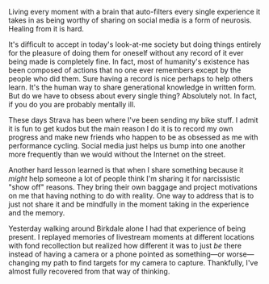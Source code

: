 Living every moment with a brain that auto-filters every single experience it takes in as being worthy of sharing on social media is a form of neurosis. Healing from it is hard.

It's difficult to accept in today's look-at-me society but doing things entirely for the pleasure of doing them for oneself without any record of it ever being made is completely fine. In fact, most of humanity's existence has been composed of actions that no one ever remembers except by the people who did them. Sure having a record is nice perhaps to help others learn. It's the human way to share generational knowledge in written form. But do we have to obsess about every single thing? Absolutely not. In fact, if you do you are probably mentally ill.

These days Strava has been where I've been sending my bike stuff. I admit it is fun to get kudos but the main reason I do it is to record my own progress and make new friends who happen to be as obsessed as me with performance cycling. Social media just helps us bump into one another more frequently than we would without the Internet on the street.

Another hard lesson learned is that when I share something because it *might* help someone a lot of people think I'm sharing it for narcissistic "show off" reasons. They bring their own baggage and project motivations on me that having nothing to do with reality. One way to address that is to just not share it and be mindfully in the moment taking in the experience and the memory.

Yesterday walking around Birkdale alone I had that experience of being present. I replayed memories of livestream moments at different locations with fond recollection but realized how different it was to just *be* there instead of having a camera or a phone pointed as something—or worse—changing my path to find targets for my camera to capture. Thankfully, I've almost fully recovered from that way of thinking.